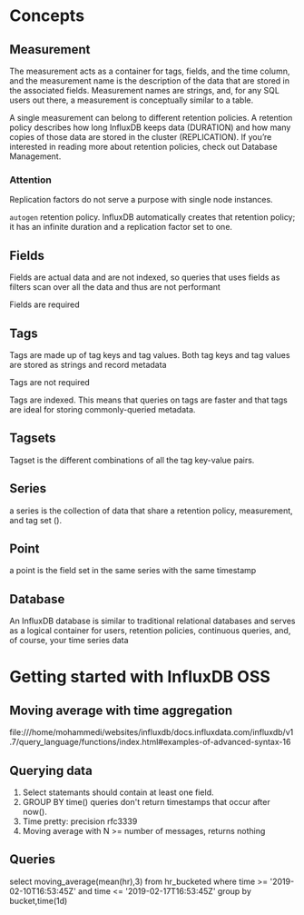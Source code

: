 # Concepts
## Measurement 
The measurement acts as a container for tags, fields, and the time column, and the measurement name is the description of the data that are stored in the associated fields. Measurement names are strings, and, for any SQL users out there, a measurement is conceptually similar to a table.

A single measurement can belong to different retention policies. A retention policy describes how long InfluxDB keeps data (DURATION) and how many copies of those data are stored in the cluster (REPLICATION). If you’re interested in reading more about retention policies, check out Database Management.

### Attention
Replication factors do not serve a purpose with single node instances.

`autogen` retention policy. InfluxDB automatically creates that retention policy; it has an infinite duration and a replication factor set to one.
## Fields
Fields are actual data and are not indexed, so queries that uses fields as filters scan over all the data and thus are not performant

Fields are required

## Tags
Tags are made up of tag keys and tag values. Both tag keys and tag values are stored as strings and record metadata

Tags are not required


Tags are indexed. This means that queries on tags are faster and that tags are ideal for storing commonly-queried metadata.

## Tagsets
Tagset is the different combinations of all the tag key-value pairs.

## Series
a series is the collection of data that share a retention policy, measurement, and tag set ().

## Point
a point is the field set in the same series with the same timestamp

## Database
An InfluxDB database is similar to traditional relational databases and serves as a logical container for users, retention policies, continuous queries, and, of course, your time series data

# Getting started with InfluxDB OSS

## Moving average with time aggregation
file:///home/mohammedi/websites/influxdb/docs.influxdata.com/influxdb/v1.7/query_language/functions/index.html#examples-of-advanced-syntax-16

## Querying data
1. Select statemants should contain at least one field.
2. GROUP BY time() queries don't return timestamps that occur after now().
3. Time pretty: precision rfc3339
4. Moving average with N >= number of messages, returns nothing


## Queries
select moving_average(mean(hr),3) from hr_bucketed where time >= '2019-02-10T16:53:45Z' and time <= '2019-02-17T16:53:45Z' group by bucket,time(1d)
